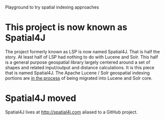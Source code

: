 Playground to try spatial indexing approaches

# This project is now known as Spatial4J #
The project formerly known as LSP is now named Spatial4J.  That is half the story.  At least half of LSP had nothing to do with Lucene and Solr.  This half is a general purpose geospatial library largely centered around a set of shapes and related input/output and distance calculations.  It is this piece that is named Spatial4J.  The Apache Lucene / Solr geospatial indexing portions are [in the process](https://issues.apache.org/jira/browse/LUCENE-3795) of being migrated into Lucene and Solr core.

# Spatial4J moved #
Spatial4J lives at http://spatial4j.com aliased to a GitHub project.